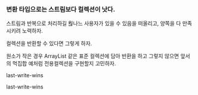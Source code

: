 ### 변환 타입으로는 스트림보다 컬렉션이 낫다.

스트림과 반복으로 처리하길 웒나느 사용자가 있을 수 있음을 떠올리고, 양쪽을 다 만족시키려 노력하자.

컬렉션을 반환할 수 있다면 그렇게 하자.

원소가 작은 경우 ArrayList 같은 표준 컬렉션에 담아 반환을 하고 그렇지 않으면 앞서의 먹집합 예처럼 전용컬렉션을 구현할지 고민하자.

last-write-wins

last-write-wins


